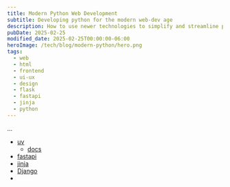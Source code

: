 ```yaml
---
title: Modern Python Web Development
subtitle: Developing python for the modern web-dev age
description: How to use newer technologies to simplify and streamline python development
pubDate: 2025-02-25
modified_date: 2025-02-25T00:00:00-06:00
heroImage: /tech/blog/modern-python/hero.png
tags:
  - web
  - html
  - frontend
  - ui-ux
  - design
  - flask
  - fastapi
  - jinja
  - python
---
```


...

- [uv](https://github.com/astral-sh/uv)
  - [docs](https://docs.astral.sh/uv/)
- [fastapi](https://fastapi.tiangolo.com/)
- [jinja](https://jinja.palletsprojects.com/en/stable/)
- [Django](https://www.djangoproject.com/)
- 